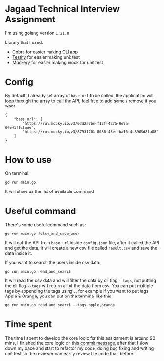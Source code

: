 
# Jagaad Technical Interview Assignment

I'm using golang version `1.21.0`

Library that I used:
* [Cobra](https://github.com/spf13/cobra) for easier making CLI app
* [Testify](https://github.com/stretchr/testify) for easier making unit test
* [Mockery](https://github.com/vektra/mockery) for easier making mock for unit test

# Config
By default, I already set array of `base_url` to be called, the application will loop through the array to call the API, feel free to add some / remove if you want.

    {
        "base_url": [
            "https://run.mocky.io/v3/03d2a7bd-f12f-4275-9e9a-84e41f9c2aae",
            "https://run.mocky.io/v3/87931203-8086-43ef-ba16-4c8903d8fa88"
        ]
    }

# How to use
On terminal:

    go run main.go 

It will show us the list of available command

# Useful command
There's some useful command such as:

    go run main.go fetch_and_save_user

It will call the API from `base_url` inside `config.json` file, after it called the API and get the data, it will create a new csv file called `result.csv` and save the data inside it.

If you want to search the users inside csv data:

    go run main.go read_and_search 

It will read the csv data and will filter the data by cli flag `--tags`, not putting the cli flag `--tags` will return all of the data from csv. You can put multiple tags by appending the tags using `,`, for example if you want to put tags Apple & Orange, you can put on the terminal like this

    go run main.go read_and_search --tags apple,orange


# Time spent

The time I spent to develop the core logic for this assignment is around 90 mins, I finished the core logic on this [commit message](https://github.com/papannn/jagaat-technical-task/commit/d6a5491c7e8e69040768a9a09784311d115036c8), after that I slow down my pace and start to refactor my code, doing bug fixing and writing unit test so the reviewer can easily review the code than before. 